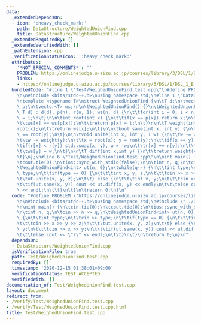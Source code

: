 ```yaml
---
data:
  _extendedDependsOn:
  - icon: ':heavy_check_mark:'
    path: DataStructure/WeightedUnionFind.cpp
    title: DataStructure/WeightedUnionFind.cpp
  _extendedRequiredBy: []
  _extendedVerifiedWith: []
  _pathExtension: cpp
  _verificationStatusIcon: ':heavy_check_mark:'
  attributes:
    '*NOT_SPECIAL_COMMENTS*': ''
    PROBLEM: https://onlinejudge.u-aizu.ac.jp/courses/library/3/DSL/1/DSL_1_B
    links:
    - https://onlinejudge.u-aizu.ac.jp/courses/library/3/DSL/1/DSL_1_B
  bundledCode: "#line 1 \"Test/WeighedUnionFind.test.cpp\"\n#define PROBLEM \"https://onlinejudge.u-aizu.ac.jp/courses/library/3/DSL/1/DSL_1_B\"\
    \n\n#include <bits/stdc++.h>\nusing namespace std;\n#line 1 \"DataStructure/WeightedUnionFind.cpp\"\
    \ntemplate <typename T>\nstruct WeightedUnionFind {\n\tT d;\n\tvector<int> r,\
    \ p;\n\tvector<T> ws;\n\n\tWeightedUnionFind() {}\n\tWeightedUnionFind(int n,\
    \ T d) : d(d), p(n), r(n, 1), ws(n, d) {\n\t\tfor(int i = 0; i < n; i++) p[i]\
    \ = i;\n\t}\n\n\tint root(int x) {\n\t\tif(x == p[x]) return x;\n\t\tint t = root(p[x]);\n\
    \t\tws[x] += ws[p[x]];\n\t\treturn p[x] = t;\n\t}\n\n\tT weight(int x) {\n\t\t\
    root(x);\n\t\treturn ws[x];\n\t}\n\n\tbool same(int x, int y) {\n\t\treturn root(x)\
    \ == root(y);\n\t}\n\n\tvoid unite(int x, int y, T w) {\n\t\tw += weight(x);\n\
    \t\tw -= weight(y);\n\t\tx = root(x); y = root(y);\n\t\tif(x == y) return ;\n\t\
    \tif(r[x] < r[y]) std::swap(x, y), w = -w;\n\t\tr[x] += r[y];\n\t\tp[y] = x;\n\
    \t\tws[y] = w;\n\t}\n\n\tT diff(int x,int y) {\n\t\treturn weight(y) - weight(x);\n\
    \t}\n};\n#line 6 \"Test/WeighedUnionFind.test.cpp\"\n\nint main() {\n\tcin.tie(0);\n\
    \tcout.tie(0);\n\tios::sync_with_stdio(false);\n\n\tint n, q;\n\tcin >> n >> q;\n\
    \tWeightedUnionFind<int> ut(n, 0);\n\twhile(q--) {\n\t\tint type;\n\t\tcin >>\
    \ type;\n\t\tif(type == 0) {\n\t\t\tint x, y, z;\n\t\t\tcin >> x >> y >> z;\n\t\
    \t\tut.unite(x, y, z);\n\t\t} else {\n\t\t\tint x, y;\n\t\t\tcin >> x >> y;\n\t\
    \t\tif(ut.same(x, y)) cout << ut.diff(x, y) << endl;\n\t\t\telse cout << \"?\"\
    \ << endl;\n\t\t}\n\t}\n\treturn 0;\n}\n"
  code: "#define PROBLEM \"https://onlinejudge.u-aizu.ac.jp/courses/library/3/DSL/1/DSL_1_B\"\
    \n\n#include <bits/stdc++.h>\nusing namespace std;\n#include \"../DataStructure/WeightedUnionFind.cpp\"\
    \n\nint main() {\n\tcin.tie(0);\n\tcout.tie(0);\n\tios::sync_with_stdio(false);\n\
    \n\tint n, q;\n\tcin >> n >> q;\n\tWeightedUnionFind<int> ut(n, 0);\n\twhile(q--)\
    \ {\n\t\tint type;\n\t\tcin >> type;\n\t\tif(type == 0) {\n\t\t\tint x, y, z;\n\
    \t\t\tcin >> x >> y >> z;\n\t\t\tut.unite(x, y, z);\n\t\t} else {\n\t\t\tint x,\
    \ y;\n\t\t\tcin >> x >> y;\n\t\t\tif(ut.same(x, y)) cout << ut.diff(x, y) << endl;\n\
    \t\t\telse cout << \"?\" << endl;\n\t\t}\n\t}\n\treturn 0;\n}\n"
  dependsOn:
  - DataStructure/WeightedUnionFind.cpp
  isVerificationFile: true
  path: Test/WeighedUnionFind.test.cpp
  requiredBy: []
  timestamp: '2020-12-15 01:38:01+09:00'
  verificationStatus: TEST_ACCEPTED
  verifiedWith: []
documentation_of: Test/WeighedUnionFind.test.cpp
layout: document
redirect_from:
- /verify/Test/WeighedUnionFind.test.cpp
- /verify/Test/WeighedUnionFind.test.cpp.html
title: Test/WeighedUnionFind.test.cpp
---
```

